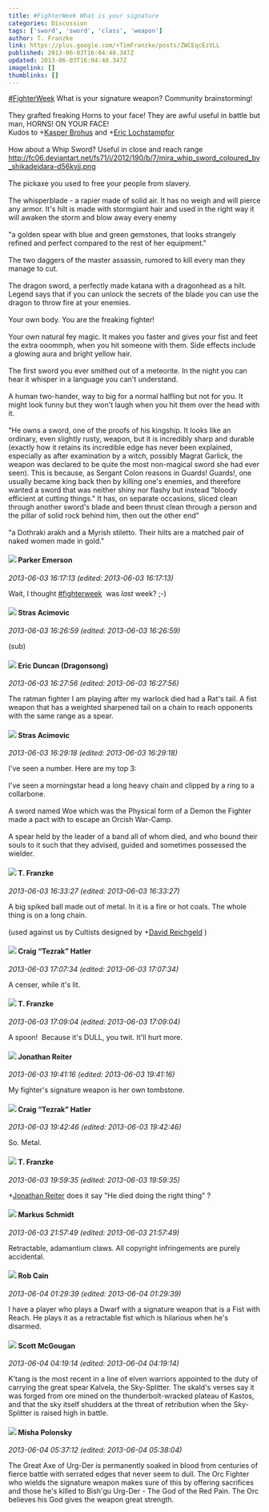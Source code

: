 ```yaml
---
title: #FighterWeek What is your signature
categories: Discussion
tags: ['sword', 'sword', 'class', 'weapon']
author: T. Franzke
link: https://plus.google.com/+TimFranzke/posts/ZWCEqcEzVLL
published: 2013-06-03T16:04:40.347Z
updated: 2013-06-03T16:04:40.347Z
imagelink: []
thumblinks: []
---
```


<a rel="nofollow" class="ot-hashtag" href="https://plus.google.com/s/%23FighterWeek/posts">#FighterWeek</a> What is your signature weapon? Community brainstorming!<br /><br />They grafted freaking Horns to your face! They are awful useful in battle but man, HORNS! ON YOUR FACE! <br />Kudos to <span class="proflinkWrapper"><span class="proflinkPrefix">+</span><a class="proflink" href="https://plus.google.com/110937611143261107555" oid="110937611143261107555">Kasper Brohus</a></span> and <span class="proflinkWrapper"><span class="proflinkPrefix">+</span><a class="proflink" href="https://plus.google.com/104811112088336879051" oid="104811112088336879051">Eric Lochstampfor</a></span> <br /><br />How about a Whip Sword? Useful in close and reach range<br /><a href="http://fc06.deviantart.net/fs71/i/2012/190/b/7/mira_whip_sword_coloured_by_shikadeidara-d56kvjj.png" class="ot-anchor">http://fc06.deviantart.net/fs71/i/2012/190/b/7/mira_whip_sword_coloured_by_shikadeidara-d56kvjj.png</a> <br /><br />The pickaxe you used to free your people from slavery. <br /><br />The whisperblade - a rapier made of solid air. It has no weigh and will pierce any armor. It&#39;s hilt is made with stormgiant hair and used in the right way it will awaken the storm and blow away every enemy<br /><br />&quot;a golden spear with blue and green gemstones, that looks strangely refined and perfect compared to the rest of her equipment.&quot; <br /><br />The two daggers of the master assassin, rumored to kill every man they manage to cut. <br /><br />The dragon sword, a perfectly made katana with a dragonhead as a hilt. Legend says that if you can unlock the secrets of the blade you can use the dragon to throw fire at your enemies. <br /><br />Your own body. You are the freaking fighter!<br /><br />Your own natural fey magic. It makes you faster and gives your fist and feet the extra ooommph, when you hit someone with them. Side effects include a glowing aura and bright yellow hair. <br /><br />The first sword you ever smithed out of a meteorite. In the night you can hear it whisper in a language you can&#39;t understand. <br /><br />A human two-hander, way to big for a normal halfling but not for you. It might look funny but they won&#39;t laugh when you hit them over the head with it. <br /><br />&quot;He owns a sword, one of the proofs of his kingship. It looks like an ordinary, even slightly rusty, weapon, but it is incredibly sharp and durable (exactly how it retains its incredible edge has never been explained, especially as after examination by a witch, possibly Magrat Garlick, the weapon was declared to be quite the most non-magical sword she had ever seen). This is because, as Sergant Colon reasons in Guards! Guards!, one usually became king back then by killing one&#39;s enemies, and therefore wanted a sword that was neither shiny nor flashy but instead &quot;bloody efficient at cutting things.&quot; It has, on separate occasions, sliced clean through another sword&#39;s blade and been thrust clean through a person and the pillar of solid rock behind him, then out the other end&quot; <br /><br />&quot;a Dothraki arakh and a Myrish stiletto. Their hilts are a matched pair of naked women made in gold.&quot;
<div id='comment z13ouxnh3kyewnei204chrfb3r3xupugn5o'>
  <h4><img src='{{site.baseurl}}//images/avatars/117869609164816132752_photo.jpg'> Parker Emerson</h4>
      <p><cite>2013-06-03 16:17:13 (edited: 2013-06-03 16:17:13)</cite></p>
        <p>Wait, I thought  <a rel="nofollow" class="ot-hashtag" href="https://plus.google.com/s/%23fighterweek/posts">#fighterweek</a>  was <i>last</i> week? ;-)</p>
</div>
        

<div id='comment z13ouxnh3kyewnei204chrfb3r3xupugn5o'>
  <h4><img src='{{site.baseurl}}//images/avatars/101825723823652157001_photo.jpg'> Stras Acimovic</h4>
      <p><cite>2013-06-03 16:26:59 (edited: 2013-06-03 16:26:59)</cite></p>
        <p>(sub)</p>
</div>
        

<div id='comment z13ouxnh3kyewnei204chrfb3r3xupugn5o'>
  <h4><img src='{{site.baseurl}}//images/avatars/109931133667795594746_photo.jpg'> Eric Duncan (Dragonsong)</h4>
      <p><cite>2013-06-03 16:27:56 (edited: 2013-06-03 16:27:56)</cite></p>
        <p>The ratman fighter I am playing after my warlock died had a Rat&#39;s tail.  A fist weapon that has a weighted sharpened tail on a chain to reach opponents with the same range as a spear.</p>
</div>
        

<div id='comment z13ouxnh3kyewnei204chrfb3r3xupugn5o'>
  <h4><img src='{{site.baseurl}}//images/avatars/101825723823652157001_photo.jpg'> Stras Acimovic</h4>
      <p><cite>2013-06-03 16:29:18 (edited: 2013-06-03 16:29:18)</cite></p>
        <p>I&#39;ve seen a number. Here are my top 3:<br /><br />I&#39;ve seen a morningstar head a long heavy chain and clipped by a ring to a collarbone.<br /><br />A sword named Woe which was the Physical form of a Demon the Fighter made a pact with to escape an Orcish War-Camp.<br /><br />A spear held by the leader of a band all of whom died, and who bound their souls to it such that they advised, guided and sometimes possessed the wielder.</p>
</div>
        

<div id='comment z13ouxnh3kyewnei204chrfb3r3xupugn5o'>
  <h4><img src='{{site.baseurl}}//images/avatars/110330901807759406775_photo.jpg'> T. Franzke</h4>
      <p><cite>2013-06-03 16:33:27 (edited: 2013-06-03 16:33:27)</cite></p>
        <p>A big spiked ball made out of metal. In it is a fire or hot coals. The whole thing is on a long chain. <br /><br />(used against us by Cultists designed by <span class="proflinkWrapper"><span class="proflinkPrefix">+</span><a class="proflink" href="https://plus.google.com/101087642948316619884" oid="101087642948316619884">David Reichgeld</a></span> )</p>
</div>
        

<div id='comment z13ouxnh3kyewnei204chrfb3r3xupugn5o'>
  <h4><img src='{{site.baseurl}}//images/avatars/117531240065733623677_photo.jpg'> Craig “Tezrak” Hatler</h4>
      <p><cite>2013-06-03 17:07:34 (edited: 2013-06-03 17:07:34)</cite></p>
        <p>A censer, while it&#39;s lit.</p>
</div>
        

<div id='comment z13ouxnh3kyewnei204chrfb3r3xupugn5o'>
  <h4><img src='{{site.baseurl}}//images/avatars/110330901807759406775_photo.jpg'> T. Franzke</h4>
      <p><cite>2013-06-03 17:09:04 (edited: 2013-06-03 17:09:04)</cite></p>
        <p>A spoon!  Because it&#39;s DULL, you twit. It&#39;ll hurt more.</p>
</div>
        

<div id='comment z13ouxnh3kyewnei204chrfb3r3xupugn5o'>
  <h4><img src='{{site.baseurl}}//images/avatars/113398084379918937946_photo.jpg'> Jonathan Reiter</h4>
      <p><cite>2013-06-03 19:41:16 (edited: 2013-06-03 19:41:16)</cite></p>
        <p>My fighter&#39;s signature weapon is her own tombstone.</p>
</div>
        

<div id='comment z13ouxnh3kyewnei204chrfb3r3xupugn5o'>
  <h4><img src='{{site.baseurl}}//images/avatars/117531240065733623677_photo.jpg'> Craig “Tezrak” Hatler</h4>
      <p><cite>2013-06-03 19:42:46 (edited: 2013-06-03 19:42:46)</cite></p>
        <p>So. Metal.</p>
</div>
        

<div id='comment z13ouxnh3kyewnei204chrfb3r3xupugn5o'>
  <h4><img src='{{site.baseurl}}//images/avatars/110330901807759406775_photo.jpg'> T. Franzke</h4>
      <p><cite>2013-06-03 19:59:35 (edited: 2013-06-03 19:59:35)</cite></p>
        <p><span class="proflinkWrapper"><span class="proflinkPrefix">+</span><a class="proflink" href="https://plus.google.com/113398084379918937946" oid="113398084379918937946">Jonathan Reiter</a></span> does it say &quot;He died doing the right thing&quot; ?</p>
</div>
        

<div id='comment z13ouxnh3kyewnei204chrfb3r3xupugn5o'>
  <h4><img src='{{site.baseurl}}//images/avatars/105450056511388194492_photo.jpg'> Markus Schmidt</h4>
      <p><cite>2013-06-03 21:57:49 (edited: 2013-06-03 21:57:49)</cite></p>
        <p>Retractable, adamantium claws. All copyright infringements are purely accidental. </p>
</div>
        

<div id='comment z13ouxnh3kyewnei204chrfb3r3xupugn5o'>
  <h4><img src='{{site.baseurl}}//images/avatars/109642651284569232843_photo.jpg'> Rob Cain</h4>
      <p><cite>2013-06-04 01:29:39 (edited: 2013-06-04 01:29:39)</cite></p>
        <p>I have a player who plays a Dwarf with a signature weapon that is a Fist with Reach. He plays it as a retractable fist which is hilarious when he&#39;s disarmed.</p>
</div>
        

<div id='comment z13ouxnh3kyewnei204chrfb3r3xupugn5o'>
  <h4><img src='{{site.baseurl}}//images/avatars/101873051689654385715_photo.jpg'> Scott McGougan</h4>
      <p><cite>2013-06-04 04:19:14 (edited: 2013-06-04 04:19:14)</cite></p>
        <p>K&#39;tang is the most recent in a line of elven warriors appointed to the duty of carrying the great spear Kalvela, the Sky-Splitter. The skald&#39;s verses say it was forged from ore mined on the thunderbolt-wracked plateau of Kastos, and that the sky itself shudders at the threat of retribution when the Sky-Splitter is raised high in battle.</p>
</div>
        

<div id='comment z13ouxnh3kyewnei204chrfb3r3xupugn5o'>
  <h4><img src='{{site.baseurl}}//images/avatars/116245899164381280330_photo.jpg'> Misha Polonsky</h4>
      <p><cite>2013-06-04 05:37:12 (edited: 2013-06-04 05:38:04)</cite></p>
        <p>The Great Axe of Urg-Der is permanently soaked in blood from centuries of fierce battle with serrated edges that never seem to dull. The Orc Fighter who wields the signature weapon makes sure of this by offering sacrifices and those he&#39;s killed to Bish&#39;gu Urg-Der - The God of the Red Pain. The Orc believes his God gives the weapon great strength.</p>
</div>
        